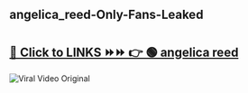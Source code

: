 
 ## angelica_reed-Only-Fans-Leaked

# <h2><a href="https://clipsfans.com/angelica_reed&ref=git">🔗 Click to LINKS ⏩⏩ 👉 🟢 angelica reed </a></h2>

<a href="https://clipsfans.com/angelica_reed&ref=git" rel="nofollow" data-target="animated-image.originalLink"><img src="https://i.ibb.co.com/xMMVF88/686577567.gif" alt="Viral Video Original" style="max-width: 100%; display: inline-block;" data-target="animated-image.originalImage"></a>
